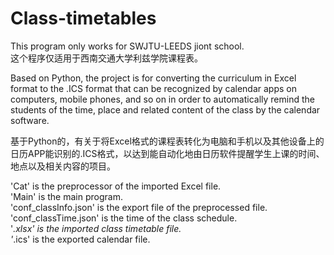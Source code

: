 # Class-timetables
This program only works for SWJTU-LEEDS jiont school.  
这个程序仅适用于西南交通大学利兹学院课程表。  

Based on Python, the project is for converting the curriculum in Excel format to the .ICS format that can be recognized by calendar apps on computers, mobile phones, and so on in order to automatically remind the students of the time, place and related content of the class by the calendar software.  

基于Python的，有关于将Excel格式的课程表转化为电脑和手机以及其他设备上的日历APP能识别的.ICS格式，以达到能自动化地由日历软件提醒学生上课的时间、地点以及相关内容的项目。  

'Cat' is the preprocessor of the imported Excel file.  
'Main' is the main program.  
'conf_classInfo.json' is the export file of the preprocessed file.  
'conf_classTime.json' is the time of the class schedule.  
'*.xlsx' is the imported class timetable file.  
'*.ics' is the exported calendar file.  

